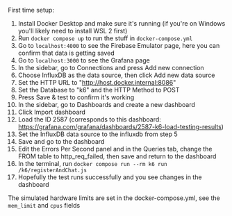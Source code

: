First time setup:

1. Install Docker Desktop and make sure it's running (if you're on Windows you'll likely need to install WSL 2 first)
2. Run `docker compose up` to run the stuff in `docker-compose.yml`
3. Go to `localhost:4000` to see the Firebase Emulator page, here you can confirm that data is getting saved
4. Go to `localhost:3000` to see the Grafana page
5. In the sidebar, go to Connections and press Add new connection
6. Choose InfluxDB as the data source, then click Add new data source
7. Set the HTTP URL to "http://host.docker.internal:8086"
8. Set the Database to "k6" and the HTTP Method to POST
9. Press Save & test to confirm it's working
10. In the sidebar, go to Dashboards and create a new dashboard
11. Click Import dashboard
12. Load the ID 2587 (corresponds to this dashboard: https://grafana.com/grafana/dashboards/2587-k6-load-testing-results)
13. Set the InfluxDB data source to the influxdb from step 5
14. Save and go to the dashboard
15. Edit the Errors Per Second panel and in the Queries tab, change the FROM table to http_req_failed, then save and return to the dashboard
16. In the terminal, run `docker compose run --rm k6 run /k6/registerAndChat.js`
17. Hopefully the test runs successfully and you see changes in the dashboard

The simulated hardware limits are set in the docker-compose.yml, see the `mem_limit` and `cpus` fields
